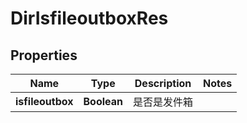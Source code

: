 # DirIsfileoutboxRes

## Properties
Name | Type | Description | Notes
------------ | ------------- | ------------- | -------------
**isfileoutbox** | **Boolean** | 是否是发件箱 | 

